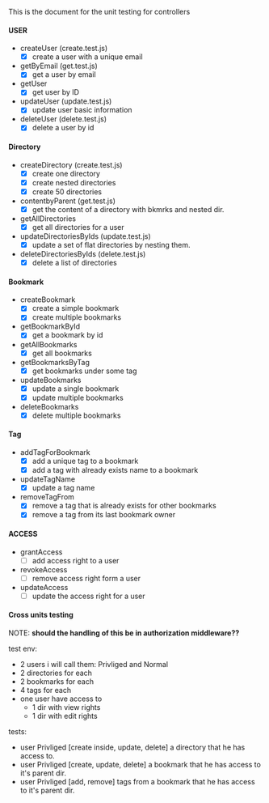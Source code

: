 This is the document for the unit testing for controllers 

#### USER 
- createUser (create.test.js)
    - [x] create a user with a unique email

- getByEmail (get.test.js)
    - [x] get a user by email 
- getUser 
    - [x] get user by ID 

- updateUser (update.test.js)
    - [x] update user basic information

- deleteUser (delete.test.js)
    - [x] delete a user by id

#### Directory
- createDirectory (create.test.js)
    - [x] create one directory
    - [x] create nested directories 
    - [x] create 50 directories

- contentbyParent  (get.test.js)
    - [x] get the content of a directory with bkmrks and nested dir.
- getAllDirectories 
    - [x] get all directories for a user

- updateDirectoriesByIds (update.test.js)
    - [x] update a set of flat directories by nesting them. 

- deleteDirectoriesByIds (delete.test.js)
    - [x] delete a list of directories 

#### Bookmark 
- createBookmark 
    - [x] create a simple bookmark
    - [x] create multiple bookmarks 

- getBookmarkById 
    - [x] get a bookmark by id 
- getAllBookmarks 
    - [x] get all bookmarks 
- getBookmarksByTag
    - [x] get bookmarks under some tag

- updateBookmarks 
    - [x] update a single bookmark
    - [x] update multiple bookmarks

- deleteBookmarks
    - [x] delete multiple bookmarks 

#### Tag
- addTagForBookmark
    - [x] add a unique tag to a bookmark
    - [x] add a tag with already exists name to a bookmark

- updateTagName 
    - [x] update a tag name 

- removeTagFrom
    - [x] remove a tag that is already exists for other bookmarks
    - [x] remove a tag from its last bookmark owner

#### ACCESS 

- grantAccess 
    - [ ] add access right to a user

- revokeAccess
    - [ ] remove access right form a user

- updateAccess
    - [ ] update the access right for a user

#### Cross units testing 
NOTE: **should the handling of this be in authorization middleware??**

test env: 
- 2 users i will call them: Privliged and Normal
- 2 directories for each
- 2 bookmarks for each
- 4 tags for each 
- one user have access to
    - 1 dir with view rights
    - 1 dir with edit rights

tests: 

- user Privliged [create inside, update, delete] a directory that he has access to. 
- user Privliged [create, update, delete] a bookmark  that he has access to it's parent dir.
- user Privliged [add, remove] tags from a bookmark that he has access to it's parent dir.
 